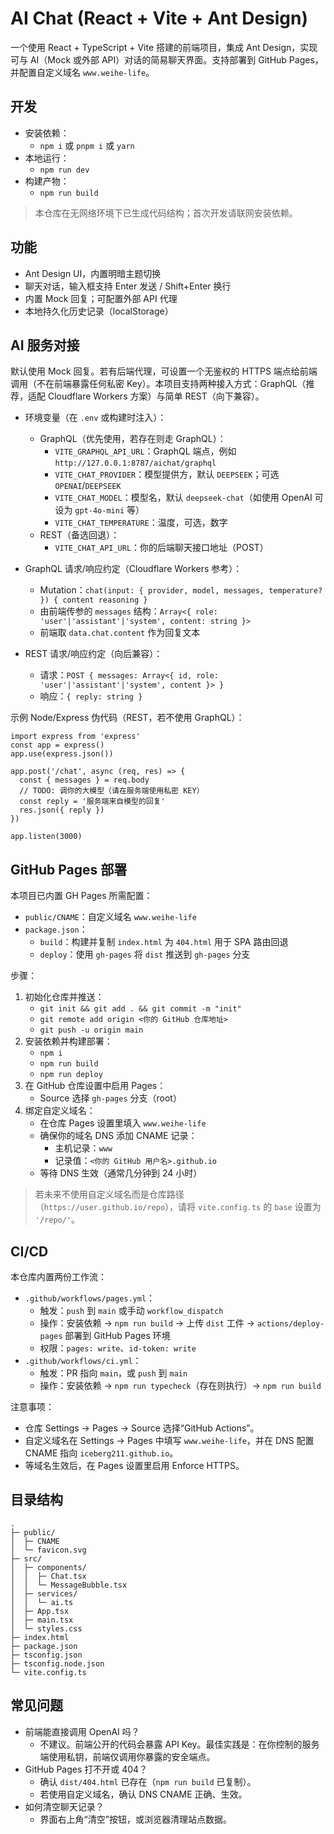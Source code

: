 # AI Chat (React + Vite + Ant Design)

一个使用 React + TypeScript + Vite 搭建的前端项目，集成 Ant Design，实现可与 AI（Mock 或外部 API）对话的简易聊天界面。支持部署到 GitHub Pages，并配置自定义域名 `www.weihe-life`。

## 开发

- 安装依赖：
  - `npm i` 或 `pnpm i` 或 `yarn`
- 本地运行：
  - `npm run dev`
- 构建产物：
  - `npm run build`

> 本仓库在无网络环境下已生成代码结构；首次开发请联网安装依赖。

## 功能

- Ant Design UI，内置明暗主题切换
- 聊天对话，输入框支持 Enter 发送 / Shift+Enter 换行
- 内置 Mock 回复；可配置外部 API 代理
- 本地持久化历史记录（localStorage）

## AI 服务对接

默认使用 Mock 回复。若有后端代理，可设置一个无鉴权的 HTTPS 端点给前端调用（不在前端暴露任何私密 Key）。本项目支持两种接入方式：GraphQL（推荐，适配 Cloudflare Workers 方案）与简单 REST（向下兼容）。

- 环境变量（在 `.env` 或构建时注入）：
  - GraphQL（优先使用，若存在则走 GraphQL）：
    - `VITE_GRAPHQL_API_URL`：GraphQL 端点，例如 `http://127.0.0.1:8787/aichat/graphql`
    - `VITE_CHAT_PROVIDER`：模型提供方，默认 `DEEPSEEK`；可选 `OPENAI`/`DEEPSEEK`
    - `VITE_CHAT_MODEL`：模型名，默认 `deepseek-chat`（如使用 OpenAI 可设为 `gpt-4o-mini` 等）
    - `VITE_CHAT_TEMPERATURE`：温度，可选，数字
  - REST（备选回退）：
    - `VITE_CHAT_API_URL`：你的后端聊天接口地址（POST）

- GraphQL 请求/响应约定（Cloudflare Workers 参考）：
  - Mutation：`chat(input: { provider, model, messages, temperature? }) { content reasoning }`
  - 由前端传参的 `messages` 结构：`Array<{ role: 'user'|'assistant'|'system', content: string }>`
  - 前端取 `data.chat.content` 作为回复文本

- REST 请求/响应约定（向后兼容）：
  - 请求：`POST { messages: Array<{ id, role: 'user'|'assistant'|'system', content }> }`
  - 响应：`{ reply: string }`

示例 Node/Express 伪代码（REST，若不使用 GraphQL）：

```
import express from 'express'
const app = express()
app.use(express.json())

app.post('/chat', async (req, res) => {
  const { messages } = req.body
  // TODO: 调你的大模型（请在服务端使用私密 KEY）
  const reply = '服务端来自模型的回复'
  res.json({ reply })
})

app.listen(3000)
```

## GitHub Pages 部署

本项目已内置 GH Pages 所需配置：

- `public/CNAME`：自定义域名 `www.weihe-life`
- `package.json`：
  - `build`：构建并复制 `index.html` 为 `404.html` 用于 SPA 路由回退
  - `deploy`：使用 `gh-pages` 将 `dist` 推送到 `gh-pages` 分支

步骤：

1. 初始化仓库并推送：
   - `git init && git add . && git commit -m "init"`
   - `git remote add origin <你的 GitHub 仓库地址>`
   - `git push -u origin main`
2. 安装依赖并构建部署：
   - `npm i`
   - `npm run build`
   - `npm run deploy`
3. 在 GitHub 仓库设置中启用 Pages：
   - Source 选择 `gh-pages` 分支（root）
4. 绑定自定义域名：
   - 在仓库 Pages 设置里填入 `www.weihe-life`
   - 确保你的域名 DNS 添加 CNAME 记录：
     - 主机记录：`www`
     - 记录值：`<你的 GitHub 用户名>.github.io`
   - 等待 DNS 生效（通常几分钟到 24 小时）

> 若未来不使用自定义域名而是仓库路径（`https://user.github.io/repo`），请将 `vite.config.ts` 的 `base` 设置为 `'/repo/'`。

## CI/CD

本仓库内置两份工作流：

- `.github/workflows/pages.yml`：
  - 触发：`push` 到 `main` 或手动 `workflow_dispatch`
  - 操作：安装依赖 → `npm run build` → 上传 `dist` 工件 → `actions/deploy-pages` 部署到 GitHub Pages 环境
  - 权限：`pages: write`、`id-token: write`
- `.github/workflows/ci.yml`：
  - 触发：PR 指向 `main`，或 `push` 到 `main`
  - 操作：安装依赖 → `npm run typecheck`（存在则执行）→ `npm run build`

注意事项：

- 仓库 Settings → Pages → Source 选择“GitHub Actions”。
- 自定义域名在 Settings → Pages 中填写 `www.weihe-life`，并在 DNS 配置 CNAME 指向 `iceberg211.github.io`。
- 等域名生效后，在 Pages 设置里启用 Enforce HTTPS。

## 目录结构

```
.
├─ public/
│  ├─ CNAME
│  └─ favicon.svg
├─ src/
│  ├─ components/
│  │  ├─ Chat.tsx
│  │  └─ MessageBubble.tsx
│  ├─ services/
│  │  └─ ai.ts
│  ├─ App.tsx
│  ├─ main.tsx
│  └─ styles.css
├─ index.html
├─ package.json
├─ tsconfig.json
├─ tsconfig.node.json
└─ vite.config.ts
```

## 常见问题

- 前端能直接调用 OpenAI 吗？
  - 不建议。前端公开的代码会暴露 API Key。最佳实践是：在你控制的服务端使用私钥，前端仅调用你暴露的安全端点。
- GitHub Pages 打不开或 404？
  - 确认 `dist/404.html` 已存在（`npm run build` 已复制）。
  - 若使用自定义域名，确认 DNS CNAME 正确、生效。
- 如何清空聊天记录？
  - 界面右上角“清空”按钮，或浏览器清理站点数据。
